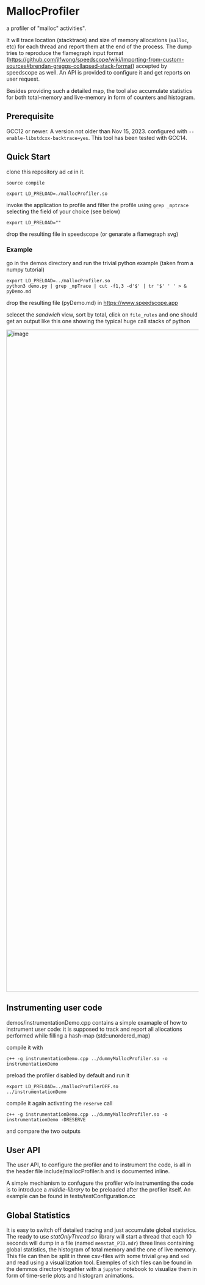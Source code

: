 # MallocProfiler
a profiler of "malloc" activities".

It will trace location (stacktrace) and size of memory allocations (```malloc```, etc) for each thread and report them at the end of the process.
The dump tries to reproduce the flamegraph input format (https://github.com/jlfwong/speedscope/wiki/Importing-from-custom-sources#brendan-greggs-collapsed-stack-format) accepted by speedscope as well.
An API is provided to configure it and get reports on user request.

Besides providing such a detailed map, the tool also accumulate statistics for both total-memory and live-memory in form of counters and histogram.

## Prerequisite
GCC12 or newer. A version not older than Nov 15, 2023.
configured with ```--enable-libstdcxx-backtrace=yes```.
This tool has been tested with GCC14.

## Quick Start
clone this repository ad ```cd``` in it.

```source compile```

```export LD_PRELOAD=./mallocProfiler.so```

invoke the application to profile and filter the profile using ```grep _mptrace``` selecting the field of your choice (see below)

```export LD_PRELOAD=""```

drop the resulting file in speedscope (or genarate a flamegraph svg)

### Example

go in the demos directory and run the trivial python example (taken from a numpy tutorial)
```
export LD_PRELOAD=../mallocProfiler.so
python3 demo.py | grep _mpTrace | cut -f1,3 -d'$' | tr '$' ' ' > & pyDemo.md
```
drop the resulting file (pyDemo.md) in https://www.speedscope.app

selecet the _sandwich_ view, sort by total, click on ```file_rules``` and one should get an output like this one showing the typical huge call stacks of python

<img width="1734" alt="image" src="https://github.com/VinInn/MallocProfiler/assets/4143702/a18fe3e3-c6a2-4c4b-ae78-3247e55d17f3">


## Instrumenting user code

demos/instrumentationDemo.cpp contains a simple examaple of how to instrument user code: it is supposed to track and report all allocations performed while filling a hash-map (std::unordered_map)

compile it with
```
c++ -g instrumentationDemo.cpp ../dummyMallocProfiler.so -o instrumentationDemo
```

preload the profiler disabled  by default and run it
```
export LD_PRELOAD=../mallocProfilerOFF.so
../instrumentationDemo
```

compile it again activating the ```reserve``` call
```
c++ -g instrumentationDemo.cpp ../dummyMallocProfiler.so -o instrumentationDemo -DRESERVE
```

and compare the two outputs


##  User API

The user API, to configure the profiler and to instrument the code, is all in the header file include/mallocProfiler.h
and is documented inline.

A simple mechianism to confugure the profiler w/o instrumenting the code is to introduce a _middle-library_ to be preloaded after the profiler itself.
An example can be found in tests/testConfiguration.cc

## Global Statistics
It is easy to switch off detailed tracing and just accumulate global statistics. The ready to use _statOnlyThread.so_ library will start a thread that each 10 seconds will dump in a file (named ```memstat_PID.mdr```) three lines containing global statistics, the histogram of total memory and the one of live memory.
This file can then be split in three csv-files with some trivial ```grep``` and ```sed```  and read using a visuallization tool. 
Exemples of sich files can be found in the demmos directory togehter with a ```jupyter``` notebook to visualize them in form of time-serie plots and histogram animations.





